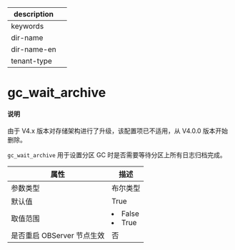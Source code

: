 |description||
|---|---|
|keywords||
|dir-name||
|dir-name-en||
|tenant-type||

# gc_wait_archive

<main id="notice" type='explain'>
<h4>说明</h4>
<p>由于 V4.x 版本对存储架构进行了升级，该配置项已不适用，从 V4.0.0 版本开始删除。</p>
</main>

`gc_wait_archive` 用于设置分区 GC 时是否需要等待分区上所有日志归档完成。

|      **属性**      |                                                 **描述**                                                 |
|------------------|--------------------------------------------------------------------------------------------------------|
| 参数类型             | 布尔类型                                                                                                   |
| 默认值              | True                                                                                                   |
| 取值范围             | </li><li> False   </li><li> True    |
| 是否重启 OBServer 节点生效 | 否                                                                                                      |


